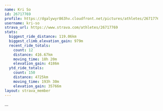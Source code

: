 ```yaml
---
name: Kri So
id: 26717769
profile: https://dgalywyr863hv.cloudfront.net/pictures/athletes/26717769/7761026/13/large.jpg
username: kri-so
strava_url: https://www.strava.com/athletes/26717769
stats:
  biggest_ride_distance: 119.06km
  biggest_climb_elevation_gain: 979m
  recent_ride_totals:
    count: 12
    distance: 416.67km
    moving_time: 18h 20m
    elevation_gain: 4186m
  ytd_ride_totals:
    count: 150
    distance: 4725km
    moving_time: 193h 30m
    elevation_gain: 35766m
layout: strava_member
--- 
```

...
